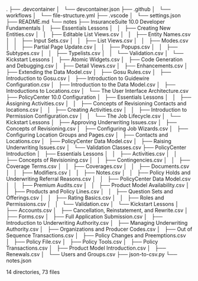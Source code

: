 .
├── .devcontainer
│   └── devcontainer.json
├── .github
│   └── workflows
│       └── file-structure.yml
├── .vscode
│   └── settings.json
├── README.md
└── notes
    ├── InsuranceSuite 10.0 Developer Fundamentals
    │   ├── Essentials Lessons
    │   │   ├── Creating New Entities.csv
    │   │   ├── Editable List Views.csv
    │   │   ├── Entity Names.csv
    │   │   ├── Input Sets.csv
    │   │   ├── List Views.csv
    │   │   ├── Modes.csv
    │   │   ├── Partial Page Update.csv
    │   │   ├── Popups.csv
    │   │   ├── Subtypes.csv
    │   │   ├── Typelists.csv
    │   │   └── Validation.csv
    │   └── Kickstart Lessons
    │       ├── Atomic Widgets.csv
    │       ├── Code Generation and Debugging.csv
    │       ├── Detail Views.csv
    │       ├── Enhancements.csv
    │       ├── Extending the Data Model.csv
    │       ├── Gosu Rules.csv
    │       ├── Introduction to Gosu.csv
    │       ├── Introduction to Guidewire Configuration.csv
    │       ├── Introduction to the Data Model.csv
    │       ├── Introductions to Locations.csv
    │       └── The User Interface Architecture.csv
    ├── PolicyCenter 10.0 Configuration
    │   ├── Essentials Lessons
    │   │   ├── Assigning Activities.csv
    │   │   ├── Concepts of Revisioning Contacts and locations.csv
    │   │   ├── Creating Activities.csv
    │   │   ├── Introduction to Permission Configuration.csv
    │   │   └── The Job Lifecycle.csv
    │   └── Kickstart Lessons
    │       ├── Approving Underwriting Issues.csv
    │       ├── Concepts of Revisioning.csv
    │       ├── Configuring Job Wizards.csv
    │       ├── Configuring Location Groups and Pages.csv
    │       ├── Contacts and Locations.csv
    │       ├── PolicyCenter Data Model.csv
    │       ├── Raising Underwriting Issues.csv
    │       └── Validation Classes.csv
    ├── PolicyCenter Introduction
    │   ├── Essentials Lessons
    │   │   ├── Activities.csv
    │   │   ├── Concepts of Revisioning.csv
    │   │   ├── Contingencies.csv
    │   │   ├── Coverage Terms.csv
    │   │   ├── Coverages.csv
    │   │   ├── Documents.csv
    │   │   ├── Modifiers.csv
    │   │   ├── Notes.csv
    │   │   ├── Policy Holds and Underwriting Referral Reasons.csv
    │   │   ├── PolicyCenter Data Model.csv
    │   │   ├── Premium Audits.csv
    │   │   ├── Product Model Availability.csv
    │   │   ├── Products and Policy Lines.csv
    │   │   ├── Question Sets and Offerings.csv
    │   │   ├── Rating Basics.csv
    │   │   ├── Roles and Permissions.csv
    │   │   └── Validation.csv
    │   └── Kickstart Lessons
    │       ├── Accounts.csv
    │       ├── Cancellation, Reinstatement, and Rewrite.csv
    │       ├── Forms.csv
    │       ├── Full Application Submission.csv
    │       ├── Introduction to Underwriting Authority.csv
    │       ├── Managing Underwriting Authority.csv
    │       ├── Organizations and Producer Codes.csv
    │       ├── Out of Sequence Transactions.csv
    │       ├── Policy Changes and Preemptions.csv
    │       ├── Policy File.csv
    │       ├── Policy Tools.csv
    │       ├── Policy Transactions.csv
    │       ├── Product Model Introduction.csv
    │       ├── Renewals.csv
    │       └── Users and Groups.csv
    ├── json-to-csv.py
    └── notes.json

14 directories, 73 files
